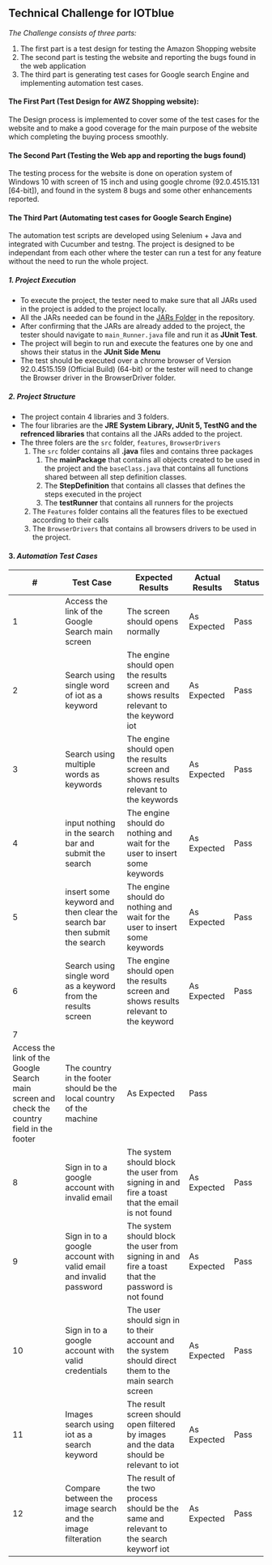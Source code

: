 ## **Technical Challenge for IOTblue**
*The Challenge consists of three parts:*
 1. The first part is a test design for testing the Amazon Shopping
    website
 2. The second part is testing the website and reporting the bugs found
    in the web application
 3. The third part is generating test cases for Google search Engine and implementing automation test cases.

#### The First Part (Test Design for AWZ Shopping website):
The Design process is implemented to cover some of the test cases for the website and to make a good coverage for the main purpose of the website which completing the buying process smoothly.

#### The Second Part (Testing the Web app and reporting the bugs found)
The testing process for the website is done on operation system of Windows 10 with screen of 15 inch and using google chrome (92.0.4515.131 [64-bit]), and found in the system 8 bugs and some other enhancements reported.

#### The Third Part (Automating test cases for Google Search Engine)
The automation test scripts are developed using Selenium + Java and integrated with Cucumber and testng. The project is designed to be independant from each other where the tester can run a test for any feature without the need to run the whole project. 

##### 1. _Project Execution_
- To execute the project, the tester need to make sure that all JARs used in the project is added to the project locally.
- All the JARs needed can be found in the [JARs Folder](https://github.com/ahmedfatouh15-arch/googleSearch/tree/master/JARs) in the repository.
- After confirming that the JARs are already added to the project, the tester should navigate to `main_Runner.java` file and run it as **JUnit Test**.
- The project will begin to run and execute the features one by one and shows their status in the **JUnit Side Menu**
- The test should be executed over a chrome browser of Version 92.0.4515.159 (Official Build) (64-bit) or the tester will need to change the Browser driver in the BrowserDriver folder.

##### 2. _Project Structure_
- The project contain 4 libraries and 3 folders.
- The four libraries are the **JRE System Library, JUnit 5, TestNG and the refrenced libraries** that contains all the JARs added to the project.
- The three folers are the `src` folder, `features`, `BrowserDrivers`
    1. The `src` folder contains all **.java** files and contains three packages
        1. The **mainPackage** that contains all objects created to be used in the project and the `baseClass.java` that contains all functions shared between all step definition classes.
        2. The **StepDefinition** that contains all classes that defines the steps executed in the project
        3. The **testRunner** that contains all runners for the projects
    2. The `Features` folder contains all the features files to be exectued according to their calls
    3. The `BrowserDrivers` that contains all browsers drivers to be used in the project.

#### 3. _Automation Test Cases_
|#|Test Case|Expected Results|Actual Results|Status|
| ----------- | ----------- | ----------- | ----------- | ----------- |
|1|Access the link of the Google Search main screen|The screen should opens normally|As Expected|Pass|
2|Search using single word of iot as a keyword|The engine should open the results screen and shows results relevant to the keyword iot|As Expected|Pass|
3|Search using multiple words as keywords|The engine should open the results screen and shows results relevant to the keywords|As Expected|Pass|
4|input nothing in the search bar and submit the search|The engine should do nothing and wait for the user to insert some keywords|As Expected|Pass|
5|insert some keyword and then clear the search bar then submit the search|The engine should do nothing and wait for the user to insert some keywords|As Expected|Pass|
6|Search using single word as a keyword from the results screen|The engine should open the results screen and shows results relevant to the keyword|As Expected|Pass|
7|
Access the link of the Google Search main screen and check the country field in the footer|The country in the footer should be the local country of the machine|As Expected|Pass|
8|Sign in to a google account with invalid email|The system should block the user from signing in and fire a toast that the email is not found|As Expected|Pass|
9|Sign in to a google account with valid email and invalid password|The system should block the user from signing in and fire a toast that the password is not found|As Expected|Pass|
10|Sign in to a google account with valid credentials|The user should sign in to their account and the system should direct them to the main search screen|As Expected|Pass|
11|Images search using iot as a search keyword|The result screen should open filtered by images and the data should be relevant to iot|As Expected|Pass|
12|Compare between the image search and the image filteration|The result of the two process should be the same and relevant to the search keyworf iot|As Expected|Pass|
